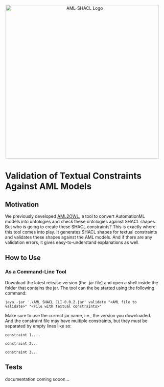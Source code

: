 <p align="center">
  <img src="https://github.com/hsu-aut/aml-shacl/blob/documentation/images/images/AML-SHACL-Logo.png?raw=true" alt="AML-SHACL Logo" width="500"/>
</p>

# Validation of Textual Constraints Against AML Models

## Motivation
We previously developed [AML2OWL](https://github.com/hsu-aut/aml2owl), a tool to convert AutomationML models into ontologies and check these ontologies against SHACL shapes. But who is going to create these SHACL constraints? This is exactly where this tool comes into play. 
It generates SHACL shapes for textual constraints and validates these shapes against the AML models. And if there are any validation errors, it gives easy-to-understand explanations as well.

## How to Use

### As a Command-Line Tool
Download the latest release version (the .jar file) and open a shell inside the folder that contains the jar. The tool can the be started using the following command:

```
java -jar '.\AML SHACL CLI-0.0.2.jar' validate "<AML file to validate>" "<File with textual constraints>"
```

Make sure to use the correct jar name, i.e., the version you downloaded. And the constraint file may have multiple constraints, but they must be separated by empty lines like so:

```
constraint 1....

constraint 2...

constraint 3...
```


## Tests
documentation coming sooon...
